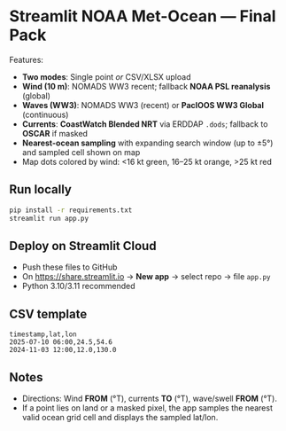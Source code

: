 # Streamlit NOAA Met-Ocean — Final Pack

Features:
- **Two modes**: Single point *or* CSV/XLSX upload
- **Wind (10 m)**: NOMADS WW3 recent; fallback **NOAA PSL reanalysis** (global)
- **Waves (WW3)**: NOMADS WW3 (recent) or **PacIOOS WW3 Global** (continuous)
- **Currents**: **CoastWatch Blended NRT** via ERDDAP `.dods`; fallback to **OSCAR** if masked
- **Nearest-ocean sampling** with expanding search window (up to ±5°) and sampled cell shown on map
- Map dots colored by wind: <16 kt green, 16–25 kt orange, >25 kt red

## Run locally

```bash
pip install -r requirements.txt
streamlit run app.py
```

## Deploy on Streamlit Cloud
- Push these files to GitHub
- On https://share.streamlit.io → **New app** → select repo → file `app.py`
- Python 3.10/3.11 recommended

## CSV template

```csv
timestamp,lat,lon
2025-07-10 06:00,24.5,54.6
2024-11-03 12:00,12.0,130.0
```

## Notes
- Directions: Wind **FROM** (°T), currents **TO** (°T), wave/swell **FROM** (°T).
- If a point lies on land or a masked pixel, the app samples the nearest valid ocean grid cell and displays the sampled lat/lon.
